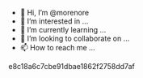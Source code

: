 - 👋 Hi, I’m @morenore
- 👀 I’m interested in ...
- 🌱 I’m currently learning ...
- 💞️ I’m looking to collaborate on ...
- 📫 How to reach me ...

<!---
morenore/morenore is a ✨ special ✨ repository because its `README.md` (this file) appears on your GitHub profile.
You can click the Preview link to take a look at your changes.
--->
e8c18a6c7cbe91dbae1862f2758dd7af

